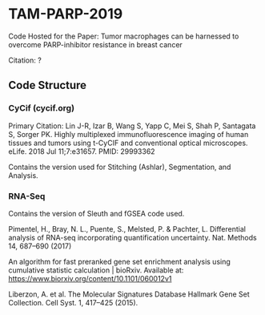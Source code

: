 # TAM-PARP-2019
Code Hosted for the Paper: Tumor macrophages can be harnessed to overcome PARP-inhibitor resistance in breast cancer

Citation: ?

## Code Structure

### CyCif (cycif.org)
Primary Citation:
Lin J-R, Izar B, Wang S, Yapp C, Mei S, Shah P, Santagata S, Sorger PK. Highly multiplexed immunofluorescence imaging of human tissues and tumors using t-CyCIF and conventional optical microscopes. eLife. 2018 Jul 11;7:e31657. PMID: 29993362 

Contains the version used for Stitching (Ashlar), Segmentation, and Analysis.   

### RNA-Seq

Contains the version of Sleuth and fGSEA code used. 

Pimentel, H., Bray, N. L., Puente, S., Melsted, P. & Pachter, L. Differential analysis of RNA-seq incorporating quantification uncertainty. Nat. Methods 14, 687–690 (2017)

An algorithm for fast preranked gene set enrichment analysis using cumulative statistic calculation | bioRxiv. Available at: https://www.biorxiv.org/content/10.1101/060012v1

Liberzon, A. et al. The Molecular Signatures Database Hallmark Gene Set Collection. Cell Syst. 1, 417–425 (2015).
